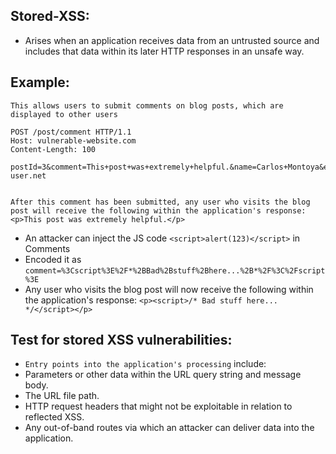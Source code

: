 ## Stored-XSS:
- Arises when an application receives data from an untrusted source and includes that data within its later HTTP responses in an unsafe way.

## Example:
```
This allows users to submit comments on blog posts, which are displayed to other users

POST /post/comment HTTP/1.1
Host: vulnerable-website.com
Content-Length: 100

postId=3&comment=This+post+was+extremely+helpful.&name=Carlos+Montoya&email=carlos%40normal-user.net


After this comment has been submitted, any user who visits the blog post will receive the following within the application's response:
<p>This post was extremely helpful.</p>
```
- An attacker can inject the JS code `<script>alert(123)</script>` in Comments
- Encoded it as `comment=%3Cscript%3E%2F*%2BBad%2Bstuff%2Bhere...%2B*%2F%3C%2Fscript%3E`
- Any user who visits the blog post will now receive the following within the application's response: `<p><script>/* Bad stuff here... */</script></p>`


## Test for stored XSS vulnerabilities:
- `Entry points into the application's processing` include:
- Parameters or other data within the URL query string and message body.
- The URL file path.
- HTTP request headers that might not be exploitable in relation to reflected XSS.
- Any out-of-band routes via which an attacker can deliver data into the application.



